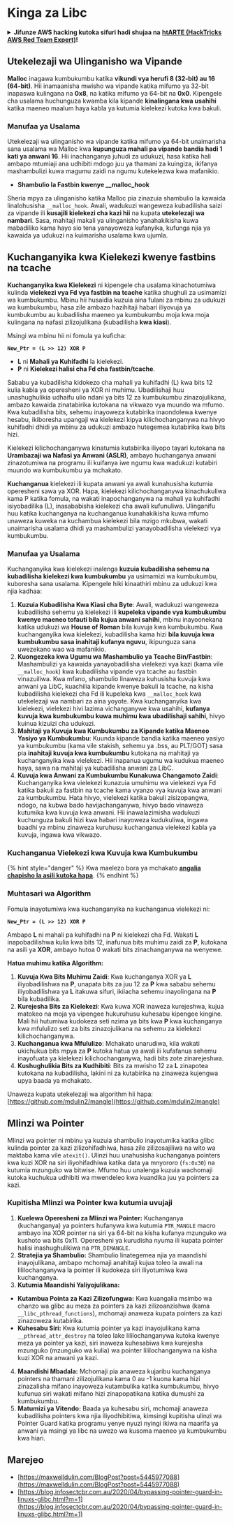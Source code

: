 # Kinga za Libc

<details>

<summary><strong>Jifunze AWS hacking kutoka sifuri hadi shujaa na</strong> <a href="https://training.hacktricks.xyz/courses/arte"><strong>htARTE (HackTricks AWS Red Team Expert)</strong></a><strong>!</strong></summary>

Njia nyingine za kusaidia HackTricks:

* Ikiwa unataka kuona **kampuni yako ikitangazwa kwenye HackTricks** au **kupakua HackTricks kwa PDF** Angalia [**MIPANGO YA KUJIUNGA**](https://github.com/sponsors/carlospolop)!
* Pata [**bidhaa rasmi za PEASS & HackTricks**](https://peass.creator-spring.com)
* Gundua [**Familia ya PEASS**](https://opensea.io/collection/the-peass-family), mkusanyiko wetu wa kipekee wa [**NFTs**](https://opensea.io/collection/the-peass-family)
* **Jiunge na** 💬 [**Kikundi cha Discord**](https://discord.gg/hRep4RUj7f) au kikundi cha [**telegram**](https://t.me/peass) au **tufuate** kwenye **Twitter** 🐦 [**@hacktricks\_live**](https://twitter.com/hacktricks\_live)**.**
* **Shiriki mbinu zako za udukuzi kwa kuwasilisha PRs kwa** [**HackTricks**](https://github.com/carlospolop/hacktricks) na [**HackTricks Cloud**](https://github.com/carlospolop/hacktricks-cloud) github repos.

</details>

## Utekelezaji wa Ulinganisho wa Vipande

**Malloc** inagawa kumbukumbu katika **vikundi vya herufi 8 (32-bit) au 16 (64-bit)**. Hii inamaanisha mwisho wa vipande katika mifumo ya 32-bit inapaswa kulingana na **0x8**, na katika mifumo ya 64-bit na **0x0**. Kipengele cha usalama huchunguza kwamba kila kipande **kinalingana kwa usahihi** katika maeneo maalum haya kabla ya kutumia kielekezi kutoka kwa bakuli.

### Manufaa ya Usalama

Utekelezaji wa ulinganisho wa vipande katika mifumo ya 64-bit unaimarisha sana usalama wa Malloc kwa **kupunguza mahali pa vipande bandia hadi 1 kati ya anwani 16**. Hii inachanganya juhudi za udukuzi, hasa katika hali ambapo mtumiaji ana udhibiti mdogo juu ya thamani za kuingiza, ikifanya mashambulizi kuwa magumu zaidi na ngumu kutekelezwa kwa mafanikio.

* **Shambulio la Fastbin kwenye \_\_malloc\_hook**

Sheria mpya za ulinganisho katika Malloc pia zinazuia shambulio la kawaida linalohusisha `__malloc_hook`. Awali, wadukuzi wangeweza kubadilisha saizi za vipande ili **kusajili kielekezi cha kazi hii** na kupata **utekelezaji wa nambari**. Sasa, mahitaji makali ya ulinganisho yanahakikisha kuwa mabadiliko kama hayo sio tena yanayoweza kufanyika, kufunga njia ya kawaida ya udukuzi na kuimarisha usalama kwa ujumla.

## Kuchanganyika kwa Kielekezi kwenye fastbins na tcache

**Kuchanganyika kwa Kielekezi** ni kipengele cha usalama kinachotumiwa kulinda **vielekezi vya Fd vya fastbin na tcache** katika shughuli za usimamizi wa kumbukumbu. Mbinu hii husaidia kuzuia aina fulani za mbinu za udukuzi wa kumbukumbu, hasa zile ambazo hazihitaji habari iliyovuja ya kumbukumbu au kubadilisha maeneo ya kumbukumbu moja kwa moja kulingana na nafasi zilizojulikana (kubadilisha **kwa kiasi**).

Msingi wa mbinu hii ni fomula ya kuficha:

**`New_Ptr = (L >> 12) XOR P`**

* **L** ni **Mahali ya Kuhifadhi** la kielekezi.
* **P** ni **Kielekezi halisi cha Fd cha fastbin/tcache**.

Sababu ya kubadilisha kidokezo cha mahali ya kuhifadhi (L) kwa bits 12 kulia kabla ya operesheni ya XOR ni muhimu. Ubadilishaji huu unashughulikia udhaifu ulio ndani ya bits 12 za kumbukumbu zinazojulikana, ambazo kawaida zinatabirika kutokana na vikwazo vya muundo wa mfumo. Kwa kubadilisha bits, sehemu inayoweza kutabirika inaondolewa kwenye hesabu, ikiboresha upangaji wa kielekezi kipya kilichochanganywa na hivyo kuhifadhi dhidi ya mbinu za udukuzi ambazo hutegemea kutabirika kwa bits hizi.

Kielekezi kilichochanganywa kinatumia kutabirika iliyopo tayari kutokana na **Urambazaji wa Nafasi ya Anwani (ASLR)**, ambayo huchanganya anwani zinazotumiwa na programu ili kuifanya iwe ngumu kwa wadukuzi kutabiri muundo wa kumbukumbu ya mchakato.

**Kuchanganua** kielekezi ili kupata anwani ya awali kunahusisha kutumia operesheni sawa ya XOR. Hapa, kielekezi kilichochanganywa kinachukuliwa kama P katika fomula, na wakati inapochanganywa na mahali ya kuhifadhi isiyobadilika (L), inasababisha kielekezi cha awali kufunuliwa. Ulinganifu huu katika kuchanganya na kuchanganua kunahakikisha kuwa mfumo unaweza kuweka na kuchambua kielekezi bila mzigo mkubwa, wakati unaimarisha usalama dhidi ya mashambulizi yanayobadilisha vielekezi vya kumbukumbu.

### Manufaa ya Usalama

Kuchanganyika kwa kielekezi inalenga **kuzuia kubadilisha sehemu na kubadilisha kielekezi kwa kumbukumbu** ya usimamizi wa kumbukumbu, kuboresha sana usalama. Kipengele hiki kinaathiri mbinu za udukuzi kwa njia kadhaa:

1. **Kuzuia Kubadilisha Kwa Kiasi cha Byte**: Awali, wadukuzi wangeweza kubadilisha sehemu ya kielekezi ili **kupeleka vipande vya kumbukumbu kwenye maeneo tofauti bila kujua anwani sahihi**, mbinu inayoonekana katika udukuzi wa **House of Roman** bila kuvuja kwa kumbukumbu. Kwa kuchanganyika kwa kielekezi, kubadilisha kama hizi **bila kuvuja kwa kumbukumbu sasa inahitaji kufanya nguvu**, ikipunguza sana uwezekano wao wa mafanikio.
2. **Kuongezeka kwa Ugumu wa Mashambulio ya Tcache Bin/Fastbin**: Mashambulizi ya kawaida yanayobadilisha vielekezi vya kazi (kama vile `__malloc_hook`) kwa kubadilisha vipande vya tcache au fastbin vinazuiliwa. Kwa mfano, shambulio linaweza kuhusisha kuvuja kwa anwani ya LibC, kuachilia kipande kwenye bakuli la tcache, na kisha kubadilisha kielekezi cha Fd ili kupeleka kwa `__malloc_hook` kwa utekelezaji wa nambari za aina yoyote. Kwa kuchanganyika kwa kielekezi, vielekezi hivi lazima vichanganywe kwa usahihi, **kufanya kuvuja kwa kumbukumbu kuwa muhimu kwa ubadilishaji sahihi**, hivyo kuinua kizuizi cha udukuzi.
3. **Mahitaji ya Kuvuja kwa Kumbukumbu za Kipande katika Maeneo Yasiyo ya Kumbukumbu**: Kuunda kipande bandia katika maeneo yasiyo ya kumbukumbu (kama vile stakish, sehemu ya .bss, au PLT/GOT) sasa pia **inahitaji kuvuja kwa kumbukumbu** kutokana na mahitaji ya kuchanganyika kwa vielekezi. Hii inapanua ugumu wa kudukua maeneo haya, sawa na mahitaji ya kubadilisha anwani za LibC.
4. **Kuvuja kwa Anwani za Kumbukumbu Kunakuwa Changamoto Zaidi**: Kuchanganyika kwa vielekezi kunazuia umuhimu wa vielekezi vya Fd katika bakuli za fastbin na tcache kama vyanzo vya kuvuja kwa anwani za kumbukumbu. Hata hivyo, vielekezi katika bakuli zisizopangwa, ndogo, na kubwa bado havijachanganywa, hivyo bado vinaweza kutumika kwa kuvuja kwa anwani. Hii inawalazimisha wadukuzi kuchunguza bakuli hizi kwa habari inayoweza kudukuliwa, ingawa baadhi ya mbinu zinaweza kuruhusu kuchanganua vielekezi kabla ya kuvuja, ingawa kwa vikwazo.

### **Kuchanganua Vielekezi kwa Kuvuja kwa Kumbukumbu**

{% hint style="danger" %}
Kwa maelezo bora ya mchakato [**angalia chapisho la asili kutoka hapa**](https://maxwelldulin.com/BlogPost?post=5445977088).
{% endhint %}

### Muhtasari wa Algorithm

Fomula inayotumiwa kwa kuchanganyika na kuchanganua vielekezi ni:&#x20;

**`New_Ptr = (L >> 12) XOR P`**

Ambapo **L** ni mahali pa kuhifadhi na **P** ni kielekezi cha Fd. Wakati **L** inapobadilishwa kulia kwa bits 12, inafunua bits muhimu zaidi za **P**, kutokana na asili ya **XOR**, ambayo hutoa 0 wakati bits zinachanganywa na wenyewe.

**Hatua muhimu katika Algorithm:**

1. **Kuvuja Kwa Bits Muhimu Zaidi**: Kwa kuchanganya XOR ya **L** iliyobadilishwa na **P**, unapata bits za juu 12 za **P** kwa sababu sehemu iliyobadilishwa ya **L** itakuwa sifuri, ikiiacha sehemu inayolingana na **P** bila kubadilika.
2. **Kurejesha Bits za Kielekezi**: Kwa kuwa XOR inaweza kurejeshwa, kujua matokeo na moja ya vipengee hukuruhusu kuhesabu kipengee kingine. Mali hii hutumiwa kudokeza seti nzima ya bits kwa **P** kwa kuchanganya kwa mfululizo seti za bits zinazojulikana na sehemu za kielekezi kilichochanganywa.
3. **Kuchanganua kwa Mfululizo**: Mchakato unarudiwa, kila wakati ukichukua bits mpya za **P** kutoka hatua ya awali ili kufafanua sehemu inayofuata ya kielekezi kilichochanganywa, hadi bits zote zinarejeshwa.
4. **Kushughulikia Bits za Kudhibiti**: Bits za mwisho 12 za **L** zinapotea kutokana na kubadilisha, lakini ni za kutabirika na zinaweza kujengwa upya baada ya mchakato.

Unaweza kupata utekelezaji wa algorithm hii hapa: [https://github.com/mdulin2/mangle](https://github.com/mdulin2/mangle)
## Mlinzi wa Pointer

Mlinzi wa pointer ni mbinu ya kuzuia shambulio inayotumika katika glibc kulinda pointer za kazi zilizohifadhiwa, hasa zile zilizosajiliwa na wito wa maktaba kama vile `atexit()`. Ulinzi huu unahusisha kuchanganya pointers kwa kuzi XOR na siri iliyohifadhiwa katika data ya mnyororo (`fs:0x30`) na kutumia mzunguko wa bitwise. Mfumo huu unalenga kuzuia wachomaji kutoka kuchukua udhibiti wa mwendeleo kwa kuandika juu ya pointers za kazi.

### **Kupitisha Mlinzi wa Pointer kwa kutumia uvujaji**

1. **Kuelewa Operesheni za Mlinzi wa Pointer:** Kuchanganya (kuchanganya) ya pointers hufanywa kwa kutumia `PTR_MANGLE` macro ambayo ina XOR pointer na siri ya 64-bit na kisha kufanya mzunguko wa kushoto wa bits 0x11. Operesheni ya kurudisha nyuma ili kupata pointer halisi inashughulikiwa na `PTR_DEMANGLE`.
2. **Stratejia ya Shambulio:** Shambulio linategemea njia ya maandishi inayojulikana, ambapo mchomaji anahitaji kujua toleo la awali na lililochanganywa la pointer ili kudokeza siri iliyotumiwa kwa kuchanganya.
3. **Kutumia Maandishi Yaliyojulikana:**
* **Kutambua Pointa za Kazi Zilizofungwa:** Kwa kuangalia msimbo wa chanzo wa glibc au meza za pointers za kazi zilizoanzishwa (kama `__libc_pthread_functions`), mchomaji anaweza kupata pointers za kazi zinazoweza kutabirika.
* **Kuhesabu Siri:** Kwa kutumia pointer ya kazi inayojulikana kama `__pthread_attr_destroy` na toleo lake lililochanganywa kutoka kwenye meza ya pointer ya kazi, siri inaweza kuhesabiwa kwa kurejesha mzunguko (mzunguko wa kulia) wa pointer lililochanganywa na kisha kuzi XOR na anwani ya kazi.
4. **Maandishi Mbadala:** Mchomaji pia anaweza kujaribu kuchanganya pointers na thamani zilizojulikana kama 0 au -1 kuona kama hizi zinazalisha mifano inayoweza kutambulika katika kumbukumbu, hivyo kufunua siri wakati mifano hizi zinapopatikana katika dumushi za kumbukumbu.
5. **Matumizi ya Vitendo:** Baada ya kuhesabu siri, mchomaji anaweza kubadilisha pointers kwa njia iliyodhibitiwa, kimsingi kupitisha ulinzi wa Pointer Guard katika programu yenye nyuzi nyingi ikiwa na maarifa ya anwani ya msingi ya libc na uwezo wa kusoma maeneo ya kumbukumbu kwa hiari.

## Marejeo

* [https://maxwelldulin.com/BlogPost?post=5445977088](https://maxwelldulin.com/BlogPost?post=5445977088)
* [https://blog.infosectcbr.com.au/2020/04/bypassing-pointer-guard-in-linuxs-glibc.html?m=1](https://blog.infosectcbr.com.au/2020/04/bypassing-pointer-guard-in-linuxs-glibc.html?m=1)
